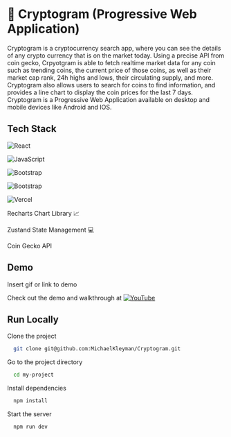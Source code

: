 # 💸 Cryptogram (Progressive Web Application)

Cryptogram is a cryptocurrency search app, where you can see the details of any crypto currency that is on the market today. Using a precise API from coin gecko, Crpyotgram is able to fetch realtime market data for any coin such as trending coins, the current price of those coins, as well as their market cap rank, 24h highs and lows, their circulating supply, and more. Cryptogram also allows users to search for coins to find information, and provides a line chart to display the coin prices for the last 7 days. Cryptogram is a Progressive Web Application available on desktop and mobile devices like Android and IOS.




## Tech Stack

![React](https://img.shields.io/badge/react-%2320232a.svg?style=for-the-badge&logo=react&logoColor=%2361DAFB)

![JavaScript](https://img.shields.io/badge/javascript-%23323330.svg?style=for-the-badge&logo=javascript&logoColor=%23F7DF1E)

![Bootstrap](https://img.shields.io/badge/bootstrap-%23563D7C.svg?style=for-the-badge&logo=bootstrap&logoColor=white)

![Bootstrap](https://img.shields.io/badge/Material--UI-0081CB?style=for-the-badge&logo=material-ui&logoColor=white)

![Vercel](https://img.shields.io/badge/vercel-%23000000.svg?style=for-the-badge&logo=vercel&logoColor=white)

Recharts Chart Library 📈

Zustand State Management 💻

Coin Gecko API

## Demo

Insert gif or link to demo

Check out the demo and walkthrough at [![YouTube](https://img.shields.io/badge/YouTube-%23FF0000.svg?style=for-the-badge&logo=YouTube&logoColor=white)](https://www.youtube.com/watch?v=QaxDCXzGmZU)

## Run Locally

Clone the project

```bash
  git clone git@github.com:MichaelKleyman/Cryptogram.git
```

Go to the project directory

```bash
  cd my-project
```

Install dependencies

```bash
  npm install
```

Start the server

```bash
  npm run dev
```

